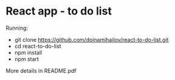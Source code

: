# React app - to do list

Running:

* git clone https://github.com/doinamihailov/react-to-do-list.git
* cd react-to-do-list
* npm install
* npm start

More details in README.pdf
